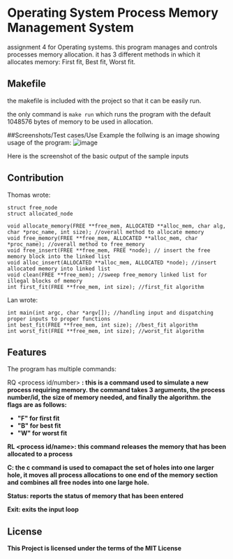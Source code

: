 # Operating System Process Memory Management System
assignment 4 for Operating systems. this program manages and controls processes memory allocation. it has 3 different methods in which it allocates memory: First fit, Best fit, Worst fit. 

## Makefile
the makefile is included with the project so that it can be easily run.

the only command is `make run` which runs the program with the default 1048576 bytes of memory to be used in allocation.

##Screenshots/Test cases/Use Example
the follwing is an image showing usage of the program:
![image](https://user-images.githubusercontent.com/8052078/180122292-2f7934c0-d7c7-4399-a2be-494bec30d33f.png)

Here is the screenshot of the basic output of the sample inputs

## Contribution

Thomas wrote:
```
struct free_node
struct allocated_node

void allocate_memory(FREE **free_mem, ALLOCATED **alloc_mem, char alg, char *proc_name, int size); //overall method to allocate memory
void free_memory(FREE **free_mem, ALLOCATED **alloc_mem, char *proc_name); //overall method to free_memory
void free_insert(FREE **free_mem, FREE *node); // insert the free memory block into the linked list
void alloc_insert(ALLOCATED **alloc_mem, ALLOCATED *node); //insert allocated memory into linked list
void clean(FREE **free_mem); //sweep free_memory linked list for illegal blocks of memory
int first_fit(FREE **free_mem, int size); //first_fit algorithm
```
Lan wrote:
```
int main(int argc, char *argv[]); //handling input and dispatching proper inputs to proper functions
int best_fit(FREE **free_mem, int size); //best_fit algorithm
int worst_fit(FREE **free_mem, int size); //worst_fit algorithm
```
## Features
The program has multiple commands:

RQ <process id/number> <size> <B>: this is a command used to simulate a new process requiring memory. the command takes 3 arguments, the process number/id, the size of memory needed, and finally the algorithm. the flags are as follows:
- "F" for first fit
- "B" for best fit
- "W" for worst fit

RL <process id/name>: this command releases the memory that has been allocated to a process

C: the c command is used to comapact the set of holes into one larger hole, it moves all process allocations to one end of the memory section and combines all free nodes into one large hole.

Status: reports the status of memory that has been entered

Exit: exits the input loop

## License
This Project is licensed under the terms of the MIT License
